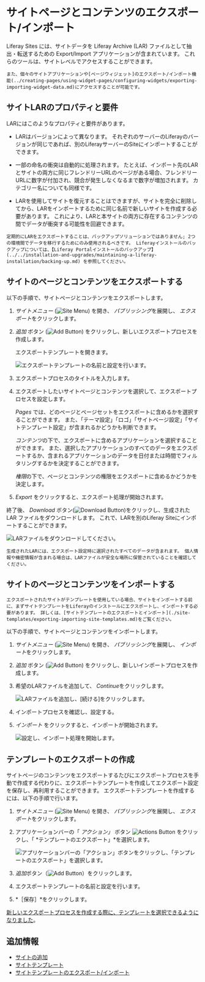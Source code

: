 # サイトページとコンテンツのエクスポート/インポート

Liferay Sites には、サイトデータを Liferay Archive (LAR) ファイルとして抽出・転送するための Export/Import アプリケーションが含まれています。 これらのツールは、サイトレベルでアクセスすることができます。

```{note}
また、個々のサイトアプリケーションや[ページウィジェット]のエクスポート/インポート機能(../creating-pages/using-widget-pages/configuring-widgets/exporting-importing-widget-data.md)にアクセスすることが可能です。
```

## サイトLARのプロパティと要件

LARにはこのようなプロパティと要件があります。

* LARはバージョンによって異なります。 それぞれのサーバーのLiferayのバージョンが同じであれば、別のLiferayサーバーのSiteにインポートすることができます。

* 一部の命名の衝突は自動的に処理されます。 たとえば、インポート先のLARとサイトの両方に同じフレンドリーURLのページがある場合、フレンドリーURLに数字が付加され、競合が発生しなくなるまで数字が増加されます。 カテゴリー名についても同様です。

* LARを使用してサイトを復元することはできますが、サイトを完全に削除してから、LARをインポートするために同じ名前で新しいサイトを作成する必要があります。 これにより、LARと本サイトの両方に存在するコンテンツの間でデータが衝突する可能性を回避できます。

```{important}
定期的にLARをエクスポートすることは、バックアップソリューションではありません; 2つの環境間でデータを移行するためにのみ使用されるべきです。 Liferayインストールのバックアップについては、【Liferay Portalインストールのバックアップ】(../../installation-and-upgrades/maintaining-a-liferay-installation/backing-up.md) を参照してください。
```

## サイトのページとコンテンツをエクスポートする

以下の手順で、サイトページとコンテンツをエクスポートします。

1. *サイトメニュー* (![Site Menu](../../images/icon-product-menu.png)) を開き、 *パブリッシング*を展開し、 *エクスポート*をクリックします。

1. *追加* ボタン (![Add Button](../../images/icon-add.png)) をクリックし、新しいエクスポートプロセスを作成します。

   エクスポートテンプレートを開きます。

   ![エクスポートテンプレートの名前と設定を行います。](./exporting-importing-site-pages-and-content/images/01.png)

1. エクスポートプロセスのタイトルを入力します。

1. エクスポートしたいサイトページとコンテンツを選択して、エクスポートプロセスを設定します。

   *Pages* では、どのページとページセットをエクスポートに含めるかを選択することができます。 また、「テーマ設定」「ロゴ」「サイトページ設定」「サイトテンプレート設定」が含まれるかどうかも判断できます。

   *コンテンツ*の下で、エクスポートに含めるアプリケーションを選択することができます。 また、選択したアプリケーションのすべてのデータをエクスポートするか、含まれるアプリケーションのデータを日付または時間でフィルタリングするかを決定することができます。

   *権限*の下で、ページとコンテンツの権限をエクスポートに含めるかどうかを決定します。

1. *Export* をクリックすると、エクスポート処理が開始されます。

終了後、 *Download* ボタン(![Download Button](../../images/icon-download.png))をクリックし、生成された LAR ファイルをダウンロードします。 これで、LARを別のLiferay Siteにインポートすることができます。

![LARファイルをダウンロードしてください。](./exporting-importing-site-pages-and-content/images/02.png)

```{note}
生成されたLARには、エクスポート設定時に選択されたすべてのデータが含まれます。 個人情報や機密情報が含まれる場合は、LARファイルが安全な場所に保管されていることを確認してください。
```

## サイトのページとコンテンツをインポートする

```{important}
エクスポートされたサイトがテンプレートを使用している場合、サイトをインポートする前に、まずサイトテンプレートをLiferayのインストールにエクスポートし、インポートする必要があります。 詳しくは、[サイトテンプレートのエクスポートとインポート](./site-templates/exporting-importing-site-templates.md)をご覧ください。
```

以下の手順で、サイトページとコンテンツをインポートします。

1. *サイトメニュー* (![Site Menu](../../images/icon-product-menu.png)) を開き、 *パブリッシング*を展開し、 *インポート*をクリックします。

1. *追加* ボタン (![Add Button](../../images/icon-add.png)) をクリックし、新しいインポートプロセスを作成します。

1. 希望のLARファイルを追加して、 *Continue*をクリックします。

   ![LARファイルを追加し、[続ける]をクリックします。](./exporting-importing-site-pages-and-content/images/03.png)

1. インポートプロセスを確認し、設定する。

1. *インポート* をクリックすると、インポートが開始されます。

   ![設定し、インポート処理を開始します。](./exporting-importing-site-pages-and-content/images/04.png)

## テンプレートのエクスポートの作成

サイトページのコンテンツをエクスポートするたびにエクスポートプロセスを手動で作成する代わりに、エクスポートテンプレートを作成してエクスポート設定を保存し、再利用することができます。 エクスポートテンプレートを作成するには、以下の手順で行います。

1. *サイトメニュー* (![Site Menu](../../images/icon-product-menu.png)) を開き、 *パブリッシング*を展開し、 *エクスポート*をクリックします。

1. アプリケーションバーの「 *アクション」* ボタン ![Actions Button](../../images/icon-actions.png) をクリックし、「 *テンプレートのエクスポート」*を選択します。

   ![アプリケーションバーの「アクション」ボタンをクリックし、「テンプレートのエクスポート」を選択します。](./exporting-importing-site-pages-and-content/images/05.png)

1. *追加*ボタン（![Add Button](../../images/icon-add.png)）をクリックします。

1. エクスポートテンプレートの名前と設定を行います。

1. *［保存］*をクリックします。

[新しいエクスポートプロセスを作成する際に、テンプレートを選択できるようになりました](#exporting-site-pages-and-content)。

## 追加情報

* [サイトの追加](./adding-a-site.md)
* [サイトテンプレート](./site-templates.md)
* [サイトテンプレートのエクスポート/インポート](./site-templates/exporting-importing-site-templates.md)
